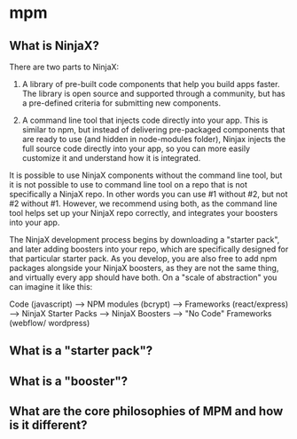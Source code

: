 # mpm

## What is NinjaX? 

There are two parts to NinjaX:

1. A library of pre-built code components that help you build apps faster. The library is open source and supported through a community, but has a pre-defined criteria for submitting new components. 

2. A command line tool that injects code directly into your app. This is similar to npm, but instead of delivering pre-packaged components that are ready to use (and hidden in node-modules folder), Ninjax injects the full source code directly into your app, so you can more easily customize it and understand how it is integrated.

It is possible to use NinjaX components without the command line tool, but it is not possible to use to command line tool on a repo that is not specifically a NinjaX repo. In other words you can use #1 without #2, but not #2 without #1. However, we recommend using both, as the command line tool helps set up your NinjaX repo correctly, and integrates your boosters into your app. 

The NinjaX development process begins by downloading a "starter pack", and later adding boosters into your repo, which are specifically designed for that particular starter pack. As you develop, you are also free to add npm packages alongside your NinjaX boosters, as they are not the same thing, and virtually every app should have both. On a "scale of abstraction" you can imagine it like this: 

Code (javascript) --> NPM modules (bcrypt) --> Frameworks (react/express) --> NinjaX Starter Packs --> NinjaX Boosters --> "No Code" Frameworks (webflow/ wordpress)



## What is a "starter pack"? 

## What is a "booster"? 

## What are the core philosophies of MPM and how is it different? 

